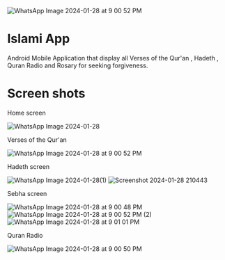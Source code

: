![WhatsApp Image 2024-01-28 at 9 00 52 PM](https://github.com/NadaMansour20/IslamiApp/assets/125664031/10d89202-8078-48e8-a86e-0256fcaca685)<h1> Islami App </h1>
Android Mobile Application that display all Verses of the Qur'an , Hadeth , Quran Radio and Rosary for seeking forgiveness.
<h1> Screen shots</h1>
Home screen

![WhatsApp Image 2024-01-28](https://github.com/NadaMansour20/IslamiApp/assets/125664031/d9d8481f-63f2-401f-9349-f79765bcd8a8)

Verses of the Qur'an

![WhatsApp Image 2024-01-28 at 9 00 52 PM](https://github.com/NadaMansour20/IslamiApp/assets/125664031/0500af1f-6c80-419a-95cf-b8c082bbd605)

Hadeth screen

![WhatsApp Image 2024-01-28(1)](https://github.com/NadaMansour20/IslamiApp/assets/125664031/36453285-6125-43af-9cc6-bc7db3738407)
![Screenshot 2024-01-28 210443](https://github.com/NadaMansour20/IslamiApp/assets/125664031/da22c259-2490-4fb9-8437-86e39959f9c2)

Sebha screen

![WhatsApp Image 2024-01-28 at 9 00 48 PM](https://github.com/NadaMansour20/IslamiApp/assets/125664031/451d05ac-ec3e-45a3-8b77-9b4bb5fcfbe9)
![WhatsApp Image 2024-01-28 at 9 00 52 PM (2)](https://github.com/NadaMansour20/IslamiApp/assets/125664031/9326fc23-4894-41e0-9280-782e1d675e92)
![WhatsApp Image 2024-01-28 at 9 01 01 PM](https://github.com/NadaMansour20/IslamiApp/assets/125664031/b4f2db4b-2e3e-457a-b02b-a44ae2fa5088)

 Quran Radio
 
 ![WhatsApp Image 2024-01-28 at 9 00 50 PM](https://github.com/NadaMansour20/IslamiApp/assets/125664031/21e22902-5126-4c0b-9f4e-b9166b2cfbd8)
 
 

